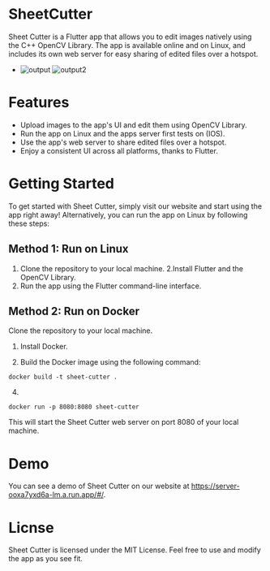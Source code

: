 # SheetCutter
Sheet Cutter is a Flutter app that allows you to edit images natively using the C++ OpenCV Library. The app is available online and on Linux, and includes its own web server for easy sharing of edited files over a hotspot.
- ![output](https://user-images.githubusercontent.com/48091139/235527158-8db5cca7-0040-4910-a65f-38d40921772c.gif)
![output2](https://user-images.githubusercontent.com/48091139/235527823-b2d19c82-b7e8-4dcf-9352-2c2ea0cdeffa.gif)


# Features
- Upload images to the app's UI and edit them using OpenCV Library.
- Run the app on Linux and the apps server first tests on (IOS).
- Use the app's web server to share edited files over a hotspot.
- Enjoy a consistent UI across all platforms, thanks to Flutter.

# Getting Started
To get started with Sheet Cutter, simply visit our website and start using the app right away! Alternatively, you can run the app on Linux by following these steps:
## Method 1: Run on Linux
1. Clone the repository to your local machine.
2.Install Flutter and the OpenCV Library.
3. Run the app using the Flutter command-line interface.
## Method 2: Run on Docker
Clone the repository to your local machine.

1. Install Docker.

2. Build the Docker image using the following command:
```
docker build -t sheet-cutter .
```
4.
```
docker run -p 8080:8080 sheet-cutter
```
This will start the Sheet Cutter web server on port 8080 of your local machine.
# Demo
You can see a demo of Sheet Cutter on our website at https://server-ooxa7yxd6a-lm.a.run.app/#/.

# Licnse
Sheet Cutter is licensed under the MIT License. Feel free to use and modify the app as you see fit.

